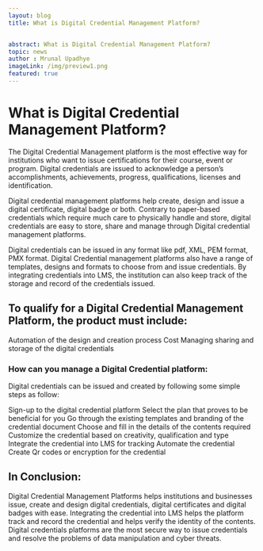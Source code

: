 ```yaml
---
layout: blog
title: What is Digital Credential Management Platform? 


abstract: What is Digital Credential Management Platform? 
topic: news
author : Mrunal Upadhye
imageLink: /img/preview1.png
featured: true
---
```


# What is Digital Credential Management Platform?
The Digital Credential Management platform is the most effective way for institutions who want to issue certifications for their course, event or program. Digital credentials are issued to acknowledge a person’s accomplishments, achievements, progress, qualifications, licenses and identification.

Digital credential management platforms help create, design and issue a digital certificate, digital badge or both. Contrary to paper-based credentials which require much care to physically handle and store, digital credentials are easy to store, share and manage through Digital credential management platforms.

Digital credentials can be issued in any format like pdf, XML, PEM format, PMX format. Digital Credential management platforms also have a range of templates, designs and formats to choose from and issue credentials. By integrating credentials into LMS, the institution can also keep track of the storage and record of the credentials issued. 

## To qualify for a Digital Credential Management Platform, the product must include:

Automation of the design and creation process
Cost 
Managing sharing and storage of the digital credentials

### How can you manage a Digital Credential platform:

Digital credentials can be issued and created by following some simple steps as follow:

Sign-up to the digital credential platform
Select the plan that proves to be beneficial for you
Go through the existing templates and branding of the credential document
Choose and fill in the details of the contents required
Customize the credential based on creativity, qualification and type
Integrate the credential into LMS for tracking
Automate the credential
Create Qr codes or encryption for the credential

## In Conclusion:

Digital Credential Management Platforms helps institutions and businesses issue, create and design digital credentials, digital certificates and digital badges with ease. Integrating the credential into LMS helps the platform track and record the credential and helps verify the identity of the contents. Digital credentials platforms are the most secure way to issue credentials and resolve the problems of data manipulation and cyber threats.



